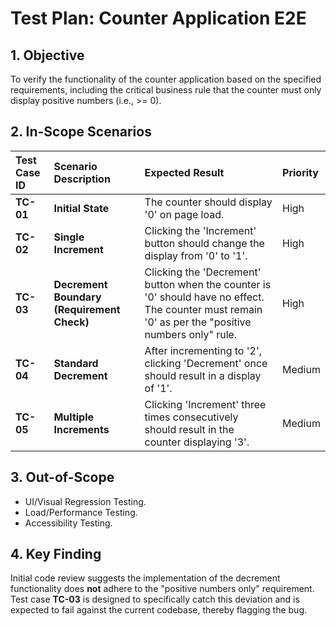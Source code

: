 # Test Plan: Counter Application E2E

## 1. Objective
To verify the functionality of the counter application based on the specified requirements, including the critical business rule that the counter must only display positive numbers (i.e., >= 0).

## 2. In-Scope Scenarios

| Test Case ID | Scenario Description | Expected Result | Priority |
| :--- | :--- | :--- | :--- |
| **TC-01** | **Initial State** | The counter should display '0' on page load. | High |
| **TC-02** | **Single Increment** | Clicking the 'Increment' button should change the display from '0' to '1'. | High |
| **TC-03** | **Decrement Boundary (Requirement Check)** | Clicking the 'Decrement' button when the counter is '0' should have no effect. The counter must remain '0' as per the "positive numbers only" rule. | High |
| **TC-04** | **Standard Decrement** | After incrementing to '2', clicking 'Decrement' once should result in a display of '1'. | Medium |
| **TC-05** | **Multiple Increments** | Clicking 'Increment' three times consecutively should result in the counter displaying '3'. | Medium |

## 3. Out-of-Scope
-   UI/Visual Regression Testing.
-   Load/Performance Testing.
-   Accessibility Testing.

## 4. Key Finding
Initial code review suggests the implementation of the decrement functionality does **not** adhere to the "positive numbers only" requirement. Test case **TC-03** is designed to specifically catch this deviation and is expected to fail against the current codebase, thereby flagging the bug.